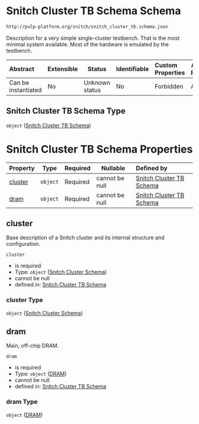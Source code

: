 # Snitch Cluster TB Schema Schema

```txt
http://pulp-platform.org/snitch/snitch_cluster_tb.schema.json
```

Description for a very simple single-cluster testbench. That is the most minimal system available. Most of the hardware is emulated by the testbench.


| Abstract            | Extensible | Status         | Identifiable | Custom Properties | Additional Properties | Access Restrictions | Defined In                                                                            |
| :------------------ | ---------- | -------------- | ------------ | :---------------- | --------------------- | ------------------- | ------------------------------------------------------------------------------------- |
| Can be instantiated | No         | Unknown status | No           | Forbidden         | Allowed               | none                | [snitch_cluster_tb.schema.json](snitch_cluster_tb.schema.json "open original schema") |

## Snitch Cluster TB Schema Type

`object` ([Snitch Cluster TB Schema](snitch_cluster_tb.md))

# Snitch Cluster TB Schema Properties

| Property            | Type     | Required | Nullable       | Defined by                                                                                                                                                              |
| :------------------ | -------- | -------- | -------------- | :---------------------------------------------------------------------------------------------------------------------------------------------------------------------- |
| [cluster](#cluster) | `object` | Required | cannot be null | [Snitch Cluster TB Schema](snitch_cluster_tb-properties-snitch-cluster-schema.md "http&#x3A;//pulp-platform.org/snitch/snitch_cluster.schema.json#/properties/cluster") |
| [dram](#dram)       | `object` | Required | cannot be null | [Snitch Cluster TB Schema](snitch_cluster_tb-properties-dram.md "http&#x3A;//pulp-platform.org/snitch/snitch_cluster_tb.schema.json#/properties/dram")                  |

## cluster

Base description of a Snitch cluster and its internal structure and configuration.


`cluster`

-   is required
-   Type: `object` ([Snitch Cluster Schema](snitch_cluster_tb-properties-snitch-cluster-schema.md))
-   cannot be null
-   defined in: [Snitch Cluster TB Schema](snitch_cluster_tb-properties-snitch-cluster-schema.md "http&#x3A;//pulp-platform.org/snitch/snitch_cluster.schema.json#/properties/cluster")

### cluster Type

`object` ([Snitch Cluster Schema](snitch_cluster_tb-properties-snitch-cluster-schema.md))

## dram

Main, off-chip DRAM.


`dram`

-   is required
-   Type: `object` ([DRAM](snitch_cluster_tb-properties-dram.md))
-   cannot be null
-   defined in: [Snitch Cluster TB Schema](snitch_cluster_tb-properties-dram.md "http&#x3A;//pulp-platform.org/snitch/snitch_cluster_tb.schema.json#/properties/dram")

### dram Type

`object` ([DRAM](snitch_cluster_tb-properties-dram.md))
